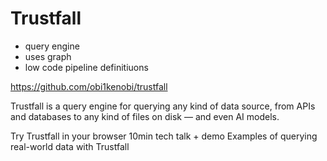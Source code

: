 # Trustfall

- query engine
- uses graph
- low code pipeline definitiuons


https://github.com/obi1kenobi/trustfall


Trustfall is a query engine for querying any kind of data source, from APIs and databases to any kind of files on disk — and even AI models.

Try Trustfall in your browser
10min tech talk + demo
Examples of querying real-world data with Trustfall